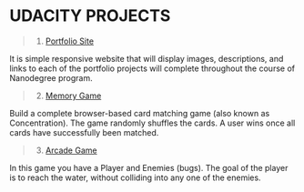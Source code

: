 # UDACITY PROJECTS

> 1. [Portfolio Site](https://kprokkie.github.io/build-portfolio-site/)

It is simple responsive website that will display images, descriptions, and links to each of the portfolio projects will complete throughout the course of Nanodegree program.

> 2. [Memory Game](https://kprokkie.github.io/memory-game/)

Build a complete browser-based card matching game (also known as Concentration). The game randomly shuffles the cards. A user wins once all cards have successfully been matched.

> 3. [Arcade Game](https://kprokkie.github.io/arcade-game/)

In this game you have a Player and Enemies (bugs). The goal of the player is to reach the water, without colliding into any one of the enemies.